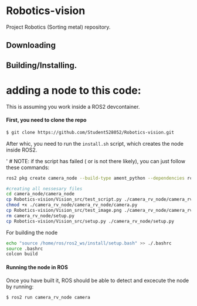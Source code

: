 # Robotics-vision
Project Robotics (Sorting metal) repository. 
## Downloading
## Building/Installing. 

# adding a node to this code: 
This is assuming you work inside a ROS2 devcontainer. <br>
#### First, you need to clone the repo

```sh
$ git clone https://github.com/Student528052/Robotics-vision.git
```
After whic, you need to run the `install.sh` script, which creates the node inside ROS2. 

' # NOTE: if the script has failed ( or is not there likely), you can just follow these commands:<br>
```sh
ros2 pkg create camera_node --build-type ament_python --dependencies rclpy

#creating all nessesary files
cd camera_node/camera_node
cp Robotics-vision/Vision_src/test_script.py ./camera_rv_node/camera_rv_node/camera.py
chmod +x ./camera_rv_node/camera_rv_node/camera.py
cp Robotics-vision/Vision_src/test_image.png ./camera_rv_node/camera_rv_node/test_image.png
rm camera_rv_node/setup.py
cp Robotics-vision/Vision_src/setup.py ./camera_rv_node/setup.py
```
For building the node
```sh
echo "source /home/ros/ros2_ws/install/setup.bash" >> ./.bashrc
source .bashrc
colcon build 
```

#### Running the node in ROS
Once you have built it, ROS should be able to detect and excecute the node by running: 
```sh
$ ros2 run camera_rv_node camera
```